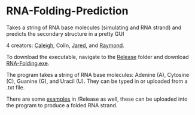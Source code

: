 # RNA-Folding-Prediction
Takes a string of RNA base molecules (simulating and RNA strand) and predicts the secondary structure in a pretty GUI

4 creators: [Caleigh](https://github.com/lepagec), Colin, [Jared](https://github.com/jared-march), and [Raymond](https://github.com/ShiroYasha97).

To download the executable, navigate to the [Release](/Release) folder and download [RNA-Folding.exe](/Release/RNA-Folding.exe).

The program takes a string of RNA base molecules: Adenine (A), Cytosine (C), Guanine (G), and Uracil (U). They can be typed in or uploaded from a .txt file.

There are some [examples](/Release/Examples) in /Release as well, these can be uploaded into the program to produce a folded RNA strand.
